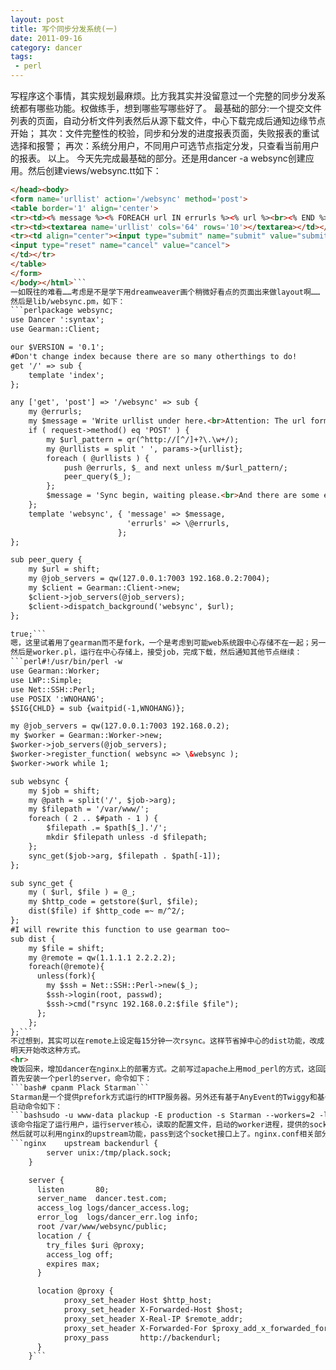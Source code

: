 ```yaml
---
layout: post
title: 写个同步分发系统(一)
date: 2011-09-16
category: dancer
tags:
 - perl
---
```


写程序这个事情，其实规划最麻烦。比方我其实并没留意过一个完整的同步分发系统都有哪些功能。权做练手，想到哪些写哪些好了。
最基础的部分:一个提交文件列表的页面，自动分析文件列表然后从源下载文件，中心下载完成后通知边缘节点开始；
其次：文件完整性的校验，同步和分发的进度报表页面，失败报表的重试选择和报警；
再次：系统分用户，不同用户可选节点指定分发，只查看当前用户的报表。
以上。
今天先完成最基础的部分。还是用dancer -a websync创建应用。然后创建views/websync.tt如下：
```html
</head><body>
<form name='urllist' action='/websync' method='post'>
<table border='1' align='center'>
<tr><td><% message %><% FOREACH url IN errurls %><% url %><br><% END %></td></tr>
<tr><td><textarea name='urllist' cols='64' rows='10'></textarea></td></tr>
<tr><td align="center"><input type="submit" name="submit" value="submit">
<input type="reset" name="cancel" value="cancel">
</td></tr>
</table>
</form>
</body></html>```
一如既往的难看……考虑是不是学下用dreamweaver画个稍微好看点的页面出来做layout啊……
然后是lib/websync.pm，如下：
```perlpackage websync;
use Dancer ':syntax';
use Gearman::Client;

our $VERSION = '0.1';
#Don't change index because there are so many otherthings to do! 
get '/' => sub {
    template 'index';
};

any ['get', 'post'] => '/websync' => sub {
    my @errurls;
    my $message = 'Write urllist under here.<br>Attention: The url format must like "http://img.domain.com/path/to/example.flv"';
    if ( request->method() eq 'POST' ) {
        my $url_pattern = qr(^http://[^/]+?\.\w+/);
        my @urllists = split ' ', params->{urllist};
        foreach ( @urllists ) {
            push @errurls, $_ and next unless m/$url_pattern/;
            peer_query($_);
        };
        $message = 'Sync begin, waiting please.<br>And there are some error urls. Please check them:<br>';
    };
    template 'websync', { 'message' => $message, 
                          'errurls' => \@errurls, 
                        };
};

sub peer_query {
    my $url = shift;
    my @job_servers = qw(127.0.0.1:7003 192.168.0.2:7004);
    my $client = Gearman::Client->new;
    $client->job_servers(@job_servers);
    $client->dispatch_background('websync', $url);
};

true;```
嗯，这里试着用了gearman而不是fork，一个是考虑到可能web系统跟中心存储不在一起；另一个是考虑之后需要用mysql存储分发状态，可以把gearman::client改成mysql的trigger形式。
然后是worker.pl，运行在中心存储上，接受job，完成下载，然后通知其他节点继续：
```perl#!/usr/bin/perl -w
use Gearman::Worker;
use LWP::Simple;
use Net::SSH::Perl;
use POSIX ':WNOHANG';
$SIG{CHLD} = sub {waitpid(-1,WNOHANG)};

my @job_servers = qw(127.0.0.1:7003 192.168.0.2);
my $worker = Gearman::Worker->new;
$worker->job_servers(@job_servers);
$worker->register_function( websync => \&websync );
$worker->work while 1;

sub websync {
    my $job = shift;
    my @path = split('/', $job->arg);
    my $filepath = '/var/www/';
    foreach ( 2 .. $#path - 1 ) {
        $filepath .= $path[$_].'/';
        mkdir $filepath unless -d $filepath; 
    };
    sync_get($job->arg, $filepath . $path[-1]);
};

sub sync_get {
    my ( $url, $file ) = @_;
    my $http_code = getstore($url, $file);
    dist($file) if $http_code =~ m/^2/;
};
#I will rewrite this function to use gearman too~
sub dist {
    my $file = shift;
    my @remote = qw(1.1.1.1 2.2.2.2);
    foreach(@remote){
      unless(fork){
        my $ssh = Net::SSH::Perl->new($_);
        $ssh->login(root, passwd);
        $ssh->cmd("rsync 192.168.0.2:$file $file");
      };
    };
};```
不过想到，其实可以在remote上设定每15分钟一次rsync。这样节省掉中心的dist功能，改成remote上的rsync后，主动通过mysql汇报更新的list和md5。
明天开始改这种方式。
<hr>
晚饭回来，增加dancer在nginx上的部署方式。之前写过apache上用mod_perl的方式，这回因为正好电脑上有nginx，就改用nginx反代了：
首先安装一个perl的server，命令如下：
```bash# cpanm Plack Starman```
Starman是一个提供prefork方式运行的HTTP服务器。另外还有基于AnyEvent的Twiggy和基于Coro的Corona，不够因为我是在本机的colinux上做实验，装的是UBUNTU9.04系统，已经没有apt源装openssl了，所以Net::SSLeay模块无法安装，AnyEvent类型的也就不能用了。
启动命令如下：
```bashsudo -u www-data plackup -E production -s Starman --workers=2 -l /tmp/plack.sock -a /var/www/websync/bin/app.pl &```
该命令指定了运行用户，运行server核心，读取的配置文件，启动的worker进程，提供的socket接口。
然后就可以利用nginx的upstream功能，pass到这个socket接口上了。nginx.conf相关部分如下：
```nginx    upstream backendurl {
        server unix:/tmp/plack.sock;
    }

    server {
      listen       80;
      server_name  dancer.test.com;
      access_log logs/dancer_access.log;
      error_log  logs/dancer_err.log info;
      root /var/www/websync/public;
      location / {
        try_files $uri @proxy;
        access_log off;
        expires max;
      }

      location @proxy {
            proxy_set_header Host $http_host;
            proxy_set_header X-Forwarded-Host $host;
            proxy_set_header X-Real-IP $remote_addr;
            proxy_set_header X-Forwarded-For $proxy_add_x_forwarded_for;
            proxy_pass       http://backendurl;
      }
    }```
